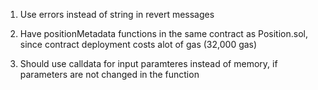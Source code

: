 1. Use errors instead of string in revert messages

2. Have positionMetadata functions in the same contract as Position.sol, since contract deployment costs alot of gas (32,000 gas)

3. Should use calldata for input paramteres instead of memory, if parameters are not changed in the function

